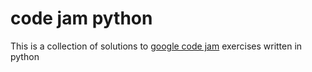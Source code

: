 # code jam python
This is a collection of solutions to [google code jam](https://code.google.com/codejam/about) exercises written in python
